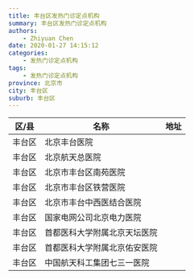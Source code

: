 ```yaml
---
title: 丰台区发热门诊定点机构
summary: 丰台区发热门诊定点机构
authors: 
    - Zhiyuan Chen
date: 2020-01-27 14:15:12
categories: 
    - 发热门诊定点机构
tags: 
    - 发热门诊定点机构
province: 北京市
city: 丰台区
suburb: 丰台区
---
```


|  区/县  |  名称  |  地址  |
|------|-------|------|
|  丰台区  |  北京丰台医院  |    
|  丰台区  |  北京航天总医院  |    
|  丰台区  |  北京市丰台区南苑医院  |    
|  丰台区  |  北京市丰台区铁营医院  |    
|  丰台区  |  北京市丰台中西医结合医院  |    
|  丰台区  |  国家电网公司北京电力医院  |    
|  丰台区  |  首都医科大学附属北京天坛医院  |    
|  丰台区  |  首都医科大学附属北京佑安医院  |    
|  丰台区  |  中国航天科工集团七三一医院  |    

